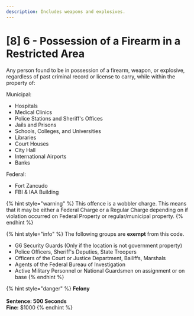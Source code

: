 ```yaml
---
description: Includes weapons and explosives.
---
```


# \[8] 6 - Possession of a Firearm in a Restricted Area



Any person found to be in possession of a firearm, weapon, or explosive, regardless of past criminal record or license to carry, while within the property of:

Municipal:

* Hospitals
* Medical Clinics
* Police Stations and Sheriff's Offices
* Jails and Prisons
* Schools, Colleges, and Universities
* Libraries
* Court Houses
* City Hall
* International Airports
* Banks

Federal:&#x20;

* Fort Zancudo
* FBI & IAA Building

{% hint style="warning" %}
This offence is a wobbler charge. This means that it may be either a Federal Charge or a Regular Charge depending on if violation occurred on Federal Property or regular/municipal property.&#x20;
{% endhint %}

{% hint style="info" %}
The following groups are **exempt** from this code.

* G6 Security Guards (Only if the location is not government property)
* Police Officers, Sheriff's Deputies, State Troopers
* Officers of the Court or Justice Department, Bailiffs, Marshals
* Agents of the Federal Bureau of Investigation
* Active Military Personnel or National Guardsmen on assignment or on base
{% endhint %}

{% hint style="danger" %}
**Felony**\
\
**Sentence: 500 Seconds**\
**Fine:** $1000
{% endhint %}

